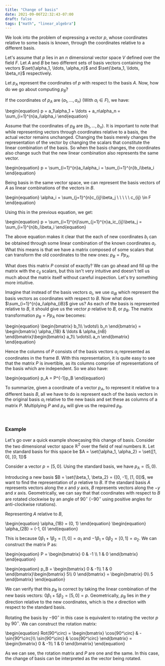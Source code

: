 ```yaml
---
title: "Change of basis"
date: 2021-09-06T22:32:43-07:00
draft: false
tags: ["math", "linear_algebra"]
---
```


We look into the problem of expressing a vector $p$, whose coordinates relative to some basis is known, through the coordinates relative to a different basis.

Let's assume that $p$ lies in an $n$ dimensional vector space $V$ defined over the field $F$. Let $A$ and $B$ be two different sets of basis vectors containing the vectors $\set{\alpha_1, \ldots, \alpha_n}$ and $\set{\beta_1, \ldots, \beta_n}$ respectively.

Let $p_A$ represent the coordinates of $p$ with respect to the basis $A$. Now, how do we go about computing $p_B$?

If the coordinates of $p_A$ are $(a_1, \ldots, a_n)$ (With $a_i \in F$), we have:

\begin{equation}
p = a_1\alpha_1 + \ldots + a_n\alpha_n = \sum_{i=1}^{n}a_i\alpha_i
\end{equation}

Assume that the coordinates of $p_B$ are $(b_1, \ldots, b_n)$. It is important to note that while representing vectors through coordinates relative to a basis, the actual vector remains unchanged. Changing the basis merely changes the representation of the vector by changing the scalars that constitute the linear combination of the basis. So when the basis changes, the coordinates also change such that the new linear combination also represents the same vector.

\begin{equation}
p = \sum_{i=1}^{n}a_i\alpha_i = \sum_{i=1}^{n}b_i\beta_i
\end{equation}

Being basis in the same vector space, we can represent the basis vectors of $A$ as linear combinations of the vectors in $B$.

\begin{equation}
\alpha_i = \sum_{j=1}^{n}c_{ij}\beta_j \ \ \ \ \ c_{ij} \in F
\end{equation}

Using this in the previous equation, we get:

\begin{equation}
p = \sum_{i=1}^{n}\sum_{j=1}^{n}a_ic_{ij}\beta_j = \sum_{i=1}^{n}b_i\beta_i
\end{equation}

The above equation makes it clear that the each of new coordinates $b_i$ can be obtained through some linear combination of the known coordinates $a_i$. What this means is that we have a matrix composed of some scalars that can transform the old coordinates to the new ones: $p_B = Pp_A$.

What does this matrix $P$ consist of exactly? We can go ahead and fill up the matrix with the $c_{ij}$ scalars, but this isn't very intuitive and doesn't tell us much about the matrix itself without careful inspection. Let's try something more intuitive.

Imagine that instead of the basis vectors $\alpha_i$, we use $\alpha_{iB}$ which represent the basis vectors as coordinates with respect to $B$.
Now what does $\sum_{i=1}^{n}a_i\alpha_{iB}$ give us? As each of the basis is represented relative to $B$, it should give us the vector $p$ relative to $B$, or $p_B$. The matrix transformation $p_B = Pp_A$ now becomes:

\begin{equation}
\begin{bmatrix}
b_1\\\\
\vdots\\\\
b_n
\end{bmatrix} = \begin{bmatrix}
\alpha_{1B} & \ldots & \alpha_{nB}
\end{bmatrix}\begin{bmatrix}
a_1\\\\
\vdots\\\\
a_n
\end{bmatrix}
\end{equation}

Hence the columns of $P$ consists of the basis vectors $\alpha_i$ represented as coordinates in the frame $B$. With this representation, it is quite easy to see that the matrix $P$ is invertible, as its columns comprise of representations of the basis which are independent. So we also have:

\begin{equation}
p_A = P^{-1}p_B
\end{equation}

To summarize, given a coordinate of a vector $p_A$, to represent it relative to a different basis $B$, all we have to do is represent each of the basis vectors in the original basis $\alpha_i$ relative to the new basis and set these as columns of a matrix $P$. Multiplying $P$ and $p_A$ will give us the required $p_B$.

<br />

### Example

Let's go over a quick example showcasing this change of basis. Consider the two dimensional vector space $\mathbb{R}^2$ over the field of real numbers $\mathbb{R}$. Let the standard basis for this space be $A = \set{\alpha_1, \alpha_2} = \set{[1, 0], [0, 1]}$

Consider a vector $p = [5, 0]$. Using the standard basis, we have $p_A = (5, 0)$.

Introducing a new basis $B = \set{\beta_1, \beta_2} = {[0, -1], [1, 0]}$, we want to find the representation of $p$ relative to $B$. If the standard basis $A$ represents vectors along the $x$ and $y$ axis, $B$ represents vectors along the $-y$ and $x$ axis. Geometrically, we can say that that coordinates with respect to $B$ are rotated clockwise by an angle of $90^\circ$ ($-90^\circ$ using positive angles for anti-clockwise rotations).

Representing $A$ relative to $B$,

\begin{equation}
\alpha_{1B} = (0, 1)
\end{equation}
\begin{equation}
\alpha_{2B} = (-1, 0)
\end{equation}

This is because $0\beta_1 + 1\beta_2 = [1, 0] = \alpha_1$ and $-1\beta_1 + 0\beta_2 = [0, 1] = \alpha_2$. We can construct the matrix P as:

\begin{equation}
P = \begin{bmatrix}
0 & -1 \\\\
1 & 0
\end{bmatrix}
\end{equation}

\begin{equation}
p_B = \begin{bmatrix}
0 & -1\\\\
1 & 0
\end{bmatrix}\begin{bmatrix}
5\\\\
0
\end{bmatrix} = \begin{bmatrix}
0\\\\
5
\end{bmatrix}
\end{equation}

We can verify that this $p_B$ is correct by taking the linear combination of the new basis vectors: $0\beta_1 + 5\beta_2 = [5, 0] = p$. Geometrically, $p_B$ lies in the $y$ direction relative to the new coordinates, which is the $x$ direction with respect to the standard basis.

Rotating the basis by $-90^\circ$ in this case is equivalent to rotating the vector $p$ by $90^\circ$. We can construct the rotation matrix:

\begin{equation}
Rot(90^\circ) = \begin{bmatrix}
\cos{90^\circ} & -\sin{90^\circ}\\\\
\sin{90^\circ} & \cos{90^\circ}
\end{bmatrix} = \begin{bmatrix}
0 & -1\\\\
1 & 0
\end{bmatrix}
\end{equation}

As we can see, the rotation matrix and $P$ are one and the same. In this case, the change of basis can be interpreted as the vector being rotated.


